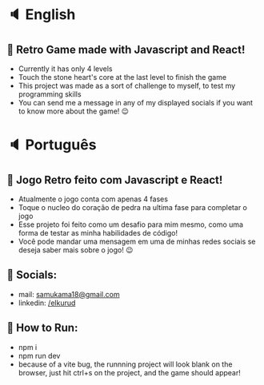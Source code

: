 # :speaker: English

## :floppy_disk: Retro Game made with Javascript and React!
- Currently it has only 4 levels
- Touch the stone heart's core at the last level to finish the game
- This project was made as a sort of challenge to myself, to test my programming skills
- You can send me a message in any of my displayed socials if you want to know more about the game! :wink:

# :speaker: Português

## :floppy_disk: Jogo Retro feito com Javascript e React!
- Atualmente o jogo conta com apenas 4 fases
- Toque o nucleo do coração de pedra na ultima fase para completar o jogo
- Esse projeto foi feito como um desafio para mim mesmo, como uma forma de testar as minha habilidades de código!
- Você pode mandar uma mensagem em uma de minhas redes sociais se deseja saber mais sobre o jogo! :wink:

## :iphone: Socials:
- mail: samukama18@gmail.com
- linkedin: [/elkurud](https://linkedin.com/in/elkurud)

## 📖 How to Run:
- npm i
- npm run dev
- because of a vite bug, the runnning project will look blank on the browser, just hit ctrl+s on the project, and the game should appear!
